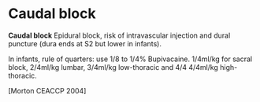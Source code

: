 ---
---
# Caudal block

**Caudal block** Epidural block, risk of intravascular injection and
dural puncture (dura ends at S2 but lower in infants).

In infants, rule of quarters: use 1/8 to 1/4% Bupivacaine. 1/4ml/kg for
sacral block, 2/4ml/kg lumbar, 3/4ml/kg low-thoracic and 4/4 4/4ml/kg
high-thoracic.

\[Morton CEACCP 2004\]
